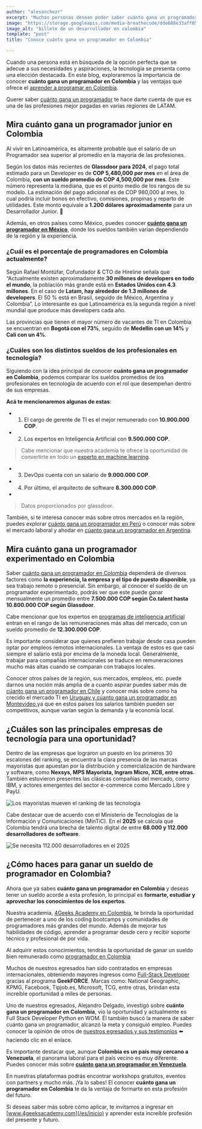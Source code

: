 ```yaml
---
author: "alesanchezr"
excerpt: "Muchas personas desean poder saber cuánto gana un programador en Colombia ya que las posibilidades que ofrece esta profesión permite alcanzar una remuneración favorable para muchos"
image: "https://storage.googleapis.com/media-breathecode/dde688e33aff058bd0f23f7d2544e6fd758ed944b39c18cb4e2cd95b4fb7ef55"
image_alt: "billete de un desarrollador en colombia"
template: "post" 
title: "Conoce cuánto gana un programador en Colombia"

---
```


Cuando una persona está en búsqueda de la opción perfecta que se adecue a sus necesidades y aspiraciones, la tecnología se presenta como una elección destacada. En este blog, exploraremos la importancia de conocer **cuánto gana un programador en Colombia** y las ventajas que ofrece el [aprender a programar en Colombia](/es/coding-campus/bootcamp-programacion-colombia).

Querer saber [cuánto gana un programador](/es/cuanto-gana-un-programador/cuanto-gana-un-programador) te hace darte cuenta de que es una de las profesiones mejor pagadas en varias regiones de LATAM.

## Mira cuánto gana un programador junior en Colombia 

Al vivir en Latinoamérica, es altamente probable que el salario de un Programador sea superior al promedio en la mayoría de las profesiones.


Según los datos más recientes de **Glassdoor para 2024**, el pago total estimado para un Developer es de **COP 5,480,000 por mes** en el área de Colombia, **con un sueldo promedio de COP 4,500,000 por mes**. Este número representa la mediana, que es el punto medio de los rangos de su modelo. La estimación del pago adicional es de COP 980,000 al mes, lo cual podría incluir bonos en efectivo, comisiones, propinas y reparto de utilidades. Este monto equivale a **1.200 dólares aproximadamente** para un Desarrollador Junior. 🤑

Además, en otros países como México, puedes conocer **[cuánto gana un programador en México](https://4geeksacademy.com/es/cuanto-gana-un-programador/cuanto-gana-un-programador-en-mexico)**, donde los sueldos también varían dependiendo de la región y la experiencia.

### ¿Cuál es el porcentaje de programadores en Colombia actualmente?

Según Rafael Montúfar, Cofundador & CTO de Hireline señala que “Actualmente existen aproximadamente **30 millones de developers en todo el mundo**, la población más grande está en **Estados Unidos con 4.3 millones**. En el caso de **Latam, hay alrededor de 1.3 millones de developers**. El 50 % está en Brasil, seguido de México, Argentina y Colombia”. Lo interesante es que Latinoamérica es la segunda región a nivel mundial que produce más developers cada año.

Las provincias que tienen el mayor número de vacantes de TI en Colombia se encuentran en **Bogotá con el 73%**, seguido de **Medellín con un 14%** y **Cali con un 4%**.

### ¿Cuáles son los distintos sueldos de los profesionales en tecnología?   

Siguiendo con la idea principal de conocer **cuánto gana un programador en Colombia**, podemos comparar los sueldos promedios de los profesionales en tecnología de acuerdo con el rol que desempeñan dentro de sus empresas.

**Acá te mencionaremos algunas de estas**:

- 1. El cargo de gerente de TI es el mejor remunerado con **10.900.000 COP**.
- 2. Los expertos en Inteligencia Artificial con **9.500.000 COP**.

> Cabe mencionar que nuestra academia te ofrece la oportunidad de convertirte en todo un [experto en machine learning](/es/coding-bootcamps/curso-datascience-machine-learning). 

- 3. DevOps cuenta con un salario de **9.000.000 COP**.
- 4. Por último, el arquitecto de software **8.300.000 COP**.
- 
> Datos proporcionados por glassdoor. 

También, si te interesa conocer más sobre otros mercados en la región, puedes explorar [cuánto gana un programador en Perú](https://4geeksacademy.com/es/cuanto-gana-un-programador/cuanto-gana-un-programador-en-peru) o conocer más sobre el mercado laboral y ahodar en [cúanto gana un programador en Argentina](https://4geeksacademy.com/es/cuanto-gana-un-programador/cuanto-gana-un-programador-en-argentina).

## Mira cuánto gana un programador experimentado en Colombia

Saber [cuánto gana un programador en Colombia](/es/cuanto-gana-un-programador/cuanto-gana-un-programador) dependerá de diversos factores como **la experiencia, la empresa y el tipo de puesto disponible**, ya sea trabajo remoto o presencial. Sin embargo, al conocer el sueldo de un programador experimentado, podrás ver que este puede ganar mensualmente un promedio entre **7.500.000 COP según Co.talent hasta 10.800.000 COP según Glassdoor**.

Cabe mencionar que los expertos en [programas de inteligencia artificial](/es/coding-bootcamps/curso-inteligencia-artificial) entran en el rango de las remuneraciones más altas del mercado, con un sueldo promedio de **12.300.000 COP**.

Es importante considerar que quienes prefieren trabajar desde casa pueden optar por empleos remotos internacionales. La ventaja de estos es que casi siempre el salario está por encima de la moneda local. Generalmente, trabajar para compañías internacionales se traduce en remuneraciones mucho más altas cuando se comparan con trabajos locales.

Conocer otros países de la región, sus mercados, empleos, etc. puede darnos una noción más amplia de a cuanto aspirar puedes saber más  de [cúanto gana un programador en Chile](https://4geeksacademy.com/es/cuanto-gana-un-programador/cuanto-gana-un-programador-en-chile) y conocer más sobre como ha crecido el mercado TI en [Uruguay y cúanto gana un programador en Montevideo](/es/cuanto-gana-un-programador/cuanto-gana-un-programador-en-uruguay),ya que en estos países los salarios también pueden ser competitivos, aunque varían según la demanda y la economía local.

## ¿Cuáles son las principales empresas de tecnología para una oportunidad?

Dentro de las empresas que lograron un puesto en los primeros 30 escalones del ranking, se encuentra la clara presencia de las marcas mayoristas que apuestan por la distribución y comercialización de hardware y software, como **Nexsys, MPS Mayorista, Ingram Micro, XCB, entre otras**. También estuvieron presentes las clásicas compañías del mercado, como IBM, y actores emergentes del sector e-commerce como Mercado Libre y PayU.

![Los mayoristas mueven el ranking de las tecnología](https://breathecode.herokuapp.com/v1/media/file/emp-1000emptecnologia-web-jpg)

Cabe destacar que de acuerdo con el Ministerio de Tecnologías de la Información y Comunicaciones (MinTiC). En el **2025** se calcula que Colombia tendrá una brecha de talento digital de entre **68.000 y 112.000 desarrolladores de software**.

![Se necesita 112.000 desarrolladores en el 2025](https://breathecode.herokuapp.com/v1/media/file/esp-carreras-tecnologicas-pag9-1-jpg)

## ¿Cómo haces para ganar un sueldo de programador en Colombia?

Ahora que ya sabes **cuánto gana un programador en Colombia** y deseas tener un sueldo acorde a esta profesión, lo principal es **formarte, estudiar y aprovechar los conocimientos de los expertos**. 

Nuestra academia, [4Geeks Academy en Colombia](/es/coding-campus/bootcamp-programacion-colombia), te brinda la oportunidad de pertenecer a uno de los coding bootcamps y comunidades de programadores más grandes del mundo. Además de mejorar tus habilidades de código, aprender a programar desde cero y recibir soporte técnico y profesional de por vida.

Al adquirir estos conocimientos, tendrás la oportunidad de ganar un sueldo bien remunerado como [programador en Colombia](/es/coding-campus/bootcamp-programacion-colombia)

Muchos de nuestros egresados han sido contratados en empresas internacionales, obteniendo mayores ingresos como [Full-Stack Developer](/es/coding-bootcamps/full-stack-part-time) gracias al programa **GeekFORCE**. Marcas como: National Geographic, KPMG, Facebook, Tipjob.es, Microsoft, TCG, entre otras, brindan esta increíble oportunidad a miles de personas.

Uno de nuestros egresados, Alejandro Delgado, investigó sobre **cuánto gana un programador en Colombia**, vio la oportunidad y actualmente es Full Stack Developer Python en WOM. Él también buscó la manera de saber cuánto gana un programador, alcanzó la meta y consiguió empleo. Puedes conocer la opinión de otros de [nuestros egresados y sus testimonios](/es/testimonios) ⬅️ haciendo clic en el enlace.

Es importante destacar que, aunque **Colombia es un país muy cercano a Venezuela**, el panorama laboral para el país vecino es muy diferente. Puedes conocer más sobre **[cuánto gana un programador en Venezuela](https://4geeksacademy.com/es/cuanto-gana-un-programador/cuanto-gana-un-programador-en-Venezuela)**.

En nuestras plataformas podrás encontrar workshops gratuitos, eventos con partners y mucho más. ¡Ya lo sabes! El conocer **cuánto gana un programador en Colombia** te da la ventaja de formarte en esta profesión del futuro.

Si deseas saber más sobre cómo aplicar, te invitamos a ingresar en [www.4geeksacademy.com](/es/inicio) y aprender esta increíble profesión del presente y futuro.